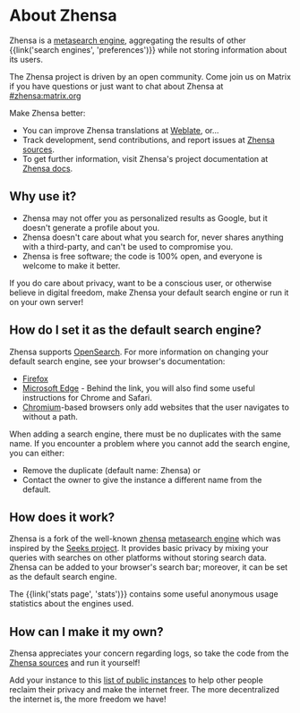 # About Zhensa

Zhensa is a [metasearch engine], aggregating the results of other
{{link('search engines', 'preferences')}} while not storing information about
its users.

The Zhensa project is driven by an open community. Come join us on Matrix if
you have questions or just want to chat about Zhensa at [#zhensa:matrix.org]

Make Zhensa better:

- You can improve Zhensa translations at [Weblate], or...
- Track development, send contributions, and report issues at [Zhensa sources].
- To get further information, visit Zhensa's project documentation at [Zhensa
  docs].

## Why use it?

- Zhensa may not offer you as personalized results as Google, but it doesn't
  generate a profile about you.
- Zhensa doesn't care about what you search for, never shares anything with a
  third-party, and can't be used to compromise you.
- Zhensa is free software; the code is 100% open, and everyone is welcome to
  make it better.

If you do care about privacy, want to be a conscious user, or otherwise believe
in digital freedom, make Zhensa your default search engine or run it on your
own server!

## How do I set it as the default search engine?

Zhensa supports [OpenSearch].  For more information on changing your default
search engine, see your browser's documentation:

- [Firefox]
- [Microsoft Edge] - Behind the link, you will also find some useful instructions
  for Chrome and Safari.
- [Chromium]-based browsers only add websites that the user navigates to without
  a path.

When adding a search engine, there must be no duplicates with the same name.  If
you encounter a problem where you cannot add the search engine, you can either:

- Remove the duplicate (default name: Zhensa) or
- Contact the owner to give the instance a different name from the default.

## How does it work?

Zhensa is a fork of the well-known [zhensa] [metasearch engine] which was
inspired by the [Seeks project].  It provides basic privacy by mixing your
queries with searches on other platforms without storing search data.  Zhensa
can be added to your browser's search bar; moreover, it can be set as the
default search engine.

The {{link('stats page', 'stats')}} contains some useful anonymous usage
statistics about the engines used.

## How can I make it my own?

Zhensa appreciates your concern regarding logs, so take the code from the
[Zhensa sources] and run it yourself!

Add your instance to this [list of public
instances]({{get_setting('brand.public_instances')}}) to help other people
reclaim their privacy and make the internet freer.  The more decentralized the
internet is, the more freedom we have!


[Zhensa sources]: {{GIT_URL}}
[#zhensa:matrix.org]: https://matrix.to/#/#zhensa:matrix.org
[Zhensa docs]: {{get_setting('brand.docs_url')}}
[zhensa]: https://github.com/zhensa/zhensa
[metasearch engine]: https://en.wikipedia.org/wiki/Metasearch_engine
[Weblate]: https://translate.codeberg.org/projects/zhensa/
[Seeks project]: https://beniz.github.io/seeks/
[OpenSearch]: https://github.com/dewitt/opensearch/blob/master/opensearch-1-1-draft-6.md
[Firefox]: https://support.mozilla.org/en-US/kb/add-or-remove-search-engine-firefox
[Microsoft Edge]: https://support.microsoft.com/en-us/help/4028574/microsoft-edge-change-the-default-search-engine
[Chromium]: https://www.chromium.org/tab-to-search
